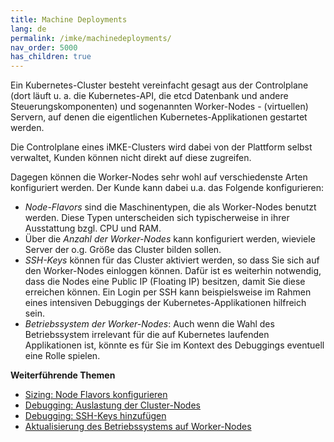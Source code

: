 ```yaml
---
title: Machine Deployments
lang: de
permalink: /imke/machinedeployments/
nav_order: 5000
has_children: true
---
```

<!-- LTeX:  language=de-DE -->

Ein Kubernetes-Cluster besteht vereinfacht gesagt aus der Controlplane (dort läuft u. a. die Kubernetes-API, die etcd Datenbank und andere Steuerungskomponenten) und sogenannten Worker-Nodes - (virtuellen) Servern, auf denen die eigentlichen Kubernetes-Applikationen gestartet werden.

Die Controlplane eines iMKE-Clusters wird dabei von der Plattform selbst verwaltet, Kunden können nicht direkt auf diese zugreifen.

Dagegen können die Worker-Nodes sehr wohl auf verschiedenste Arten konfiguriert werden. Der Kunde kann dabei u.a. das Folgende konfigurieren:

* *Node-Flavors* sind die Maschinentypen, die als Worker-Nodes benutzt werden. Diese Typen unterscheiden sich typischerweise in ihrer Ausstattung bzgl. CPU und RAM.
* Über die *Anzahl der Worker-Nodes* kann konfiguriert werden, wieviele Server der o.g. Größe das Cluster bilden sollen.
* *SSH-Keys* können für das Cluster aktiviert werden, so dass Sie sich auf den Worker-Nodes einloggen können. Dafür ist es weiterhin notwendig, dass die Nodes eine Public IP (Floating IP) besitzen, damit Sie diese erreichen können. Ein Login per SSH kann beispielsweise im Rahmen eines intensiven Debuggings der Kubernetes-Applikationen hilfreich sein.
* *Betriebssystem der Worker-Nodes*: Auch wenn die Wahl des Betriebssystem irrelevant für die auf Kubernetes laufenden Applikationen ist, könnte es für Sie im Kontext des Debuggings eventuell eine Rolle spielen.

**Weiterführende Themen**
* [Sizing: Node Flavors konfigurieren](/imke/machinedeployments/nodeflavors/)
* [Debugging: Auslastung der Cluster-Nodes](/imke/machinedeployments/clusternodesusagerate/)
* [Debugging: SSH-Keys hinzufügen](/imke/machinedeployments/add_ssh_key/)
* [Aktualisierung des Betriebssystems auf Worker-Nodes](/imke/machinedeployments/upgradingnodeos/)

